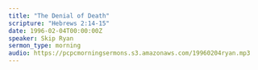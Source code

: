 ```yaml
---
title: "The Denial of Death"
scripture: "Hebrews 2:14-15"
date: 1996-02-04T00:00:00Z
speaker: Skip Ryan
sermon_type: morning
audio: https://pcpcmorningsermons.s3.amazonaws.com/19960204ryan.mp3 
---
```



